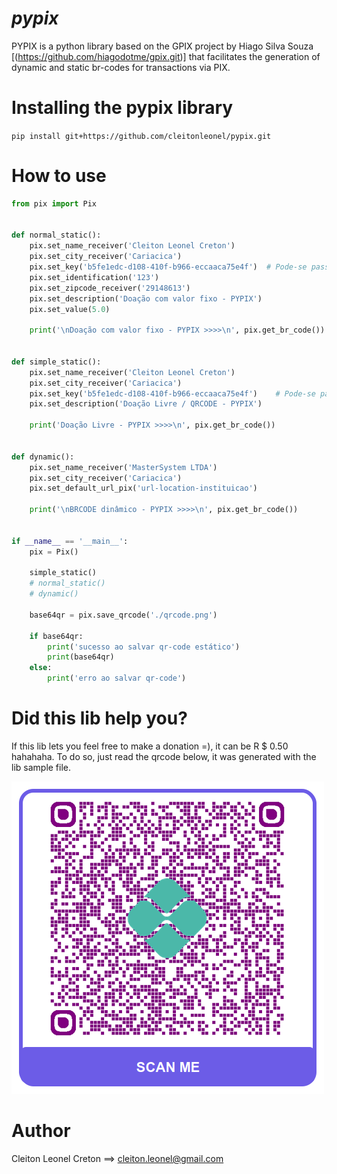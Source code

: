# _pypix_

PYPIX is a python library based on the GPIX project by Hiago Silva Souza [(https://github.com/hiagodotme/gpix.git)] that facilitates the generation of dynamic and static br-codes for transactions via PIX.
# Installing the pypix library

```pip install git+https://github.com/cleitonleonel/pypix.git```

# How to use

```python
from pix import Pix


def normal_static():
    pix.set_name_receiver('Cleiton Leonel Creton')
    pix.set_city_receiver('Cariacica')
    pix.set_key('b5fe1edc-d108-410f-b966-eccaaca75e4f')  # Pode-se passar uma chave tipo cpf, telefone, e-mail ou aleatória
    pix.set_identification('123')
    pix.set_zipcode_receiver('29148613')
    pix.set_description('Doação com valor fixo - PYPIX')
    pix.set_value(5.0)

    print('\nDoação com valor fixo - PYPIX >>>>\n', pix.get_br_code())


def simple_static():
    pix.set_name_receiver('Cleiton Leonel Creton')
    pix.set_city_receiver('Cariacica')
    pix.set_key('b5fe1edc-d108-410f-b966-eccaaca75e4f')    # Pode-se passar uma chave tipo cpf, telefone, e-mail ou aleatória
    pix.set_description('Doação Livre / QRCODE - PYPIX')

    print('Doação Livre - PYPIX >>>>\n', pix.get_br_code())


def dynamic():
    pix.set_name_receiver('MasterSystem LTDA')
    pix.set_city_receiver('Cariacica')
    pix.set_default_url_pix('url-location-instituicao')

    print('\nBRCODE dinâmico - PYPIX >>>>\n', pix.get_br_code())


if __name__ == '__main__':
    pix = Pix()

    simple_static()
    # normal_static()
    # dynamic()

    base64qr = pix.save_qrcode('./qrcode.png')

    if base64qr:
        print('sucesso ao salvar qr-code estático')
        print(base64qr)
    else:
        print('erro ao salvar qr-code')
```

# Did this lib help you?

If this lib lets you feel free to make a donation =), it can be R $ 0.50 hahahaha. To do so, just read the qrcode below, it was generated with the lib sample file.

![QRCode Doação](https://github.com/cleitonleonel/pypix/blob/master/qrcode.png?raw=true)

# Author

Cleiton Leonel Creton ==> cleiton.leonel@gmail.com